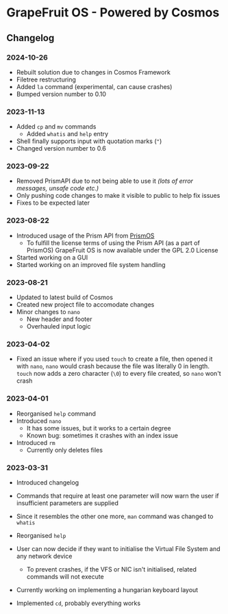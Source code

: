 ﻿# GrapeFruit OS - Powered by Cosmos
## Changelog

### 2024-10-26
- Rebuilt solution due to changes in Cosmos Framework
- Filetree restructuring
- Added `la` command (experimental, can cause crashes)
- Bumped version number to 0.10

### 2023-11-13
- Added `cp` and `mv` commands
    - Added `whatis` and `help` entry
- Shell finally supports input with quotation marks (`"`)
- Changed version number to 0.6

### 2023-09-22
- Removed PrismAPI due to not being able to use it *(lots of error messages, unsafe code etc.)*
- Only pushing code changes to make it visible to public to help fix issues
- Fixes to be expected later

### 2023-08-22
- Introduced usage of the Prism API from [PrismOS](https://github.com/Project-Prism/Prism-OS)
    - To fulfill the license terms of using the Prism API (as a part of PrismOS)
      GrapeFruit OS is now available under the GPL 2.0 License
- Started working on a GUI
- Started working on an improved file system handling

### 2023-08-21
- Updated to latest build of Cosmos
- Created new project file to accomodate changes
- Minor changes to `nano`
    - New header and footer
    - Overhauled input logic

### 2023-04-02
- Fixed an issue where if you used `touch` to create a file, then opened it with `nano`,
  `nano` would crash because the file was literally 0 in length.
  `touch` now adds a zero character (`\0`) to every file created, so `nano` won't crash

### 2023-04-01
- Reorganised `help` command
- Introduced `nano`
    - It has some issues, but it works to a certain degree
    - Known bug: sometimes it crashes with an index issue
- Introduced `rm`
    - Currently only deletes files

### 2023-03-31
- Introduced changelog
- Commands that require at least one parameter will now warn the user if insufficient parameters are supplied
- Since it resembles the other one more, `man` command was changed to `whatis`
- Reorganised `help`
- User can now decide if they want to initialise the Virtual File System and any network device
    - To prevent crashes, if the VFS or NIC isn't initialised, related commands will not execute
- Currently working on implementing a hungarian keyboard layout

- Implemented `cd`, probably everything works